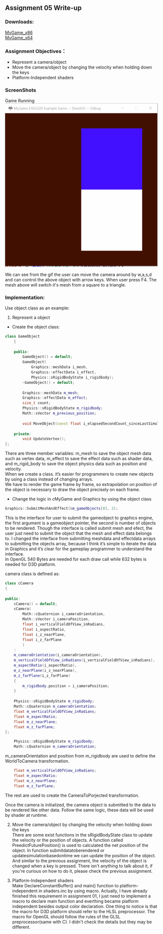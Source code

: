 
## Assignment 05 Write-up

### Downloads: 

[MyGame_x86](https://github.com/XingnanChen/Engineer2/blob/master/Assignment04/MyGame_OpenGL.zip?raw=true)  
[MyGame_x64](https://github.com/XingnanChen/Engineer2/blob/master/Assignment04/MyGame_D3D.zip?raw=true)


### Assignment Objectives：
- Represent a camera/object  
- Move the camera/object by changing the velocity when holding down the keys  
- Platform-Independent shaders  

### ScreenShots
Game Running  
![Image](Assignment04/gamerunning.gif)  

We can see from the gif the user can move the camera around by w,a,s,d and can control the above object with arrow keys.
When user press F4. The mesh above will switch it's mesh from a square to a triangle.

### Implementation:  
Use object class as an example:  
1. Represent a object  
- Create the object class:  
```cpp
class GameObject
    {

    public:
        GameObject() = default;
        GameObject(
            Graphics::meshData i_mesh,
            Graphics::effectData i_effect,
            Physics::sRigidBodyState i_rigidbody);
        ~GameObject() = default;

        Graphics::meshData m_mesh;
        Graphics::effectData m_effect;
        size_t count;
        Physics::sRigidBodyState m_rigidbody;
        Math::sVector m_previous_position;

        void MoveObject(const float i_elapsedSecondCount_sinceLastSimulationUpdate);

    private:
        void UpdateVertex();
};
```  
There are three member variables: m_mesh to save the object mesh data such as vertex data, m_effect to save the effect data such as shader data, and m_rigid_body to save the object physics data such as position and velocity.   
When we create a class. it’s easier for programmers to create new objects by using a class instead of changing arrays.  
We have to render the game frame by frame, so extrapolation on position of the object is necessary to draw the object precisely on each frame.  

- Change the logic in cMyGame and Graphics by using the object class  

```cpp
Graphics::SubmitMeshAndEffect(&m_gameObjects[0], 2);  
```
This is the interface for user to submit the gameobject to graphics engine, the first argument is a gameobject pointer, the second is number of objects to be rendered.
Though the interface is called submit mesh and efect, the user just need to submit the object that the mesh and effect data belongs to.
I changed the interface from submitting meshdata and effectdata arrays to submitting the objects array, because I think it’s simple to iterate the data in Graphics and it’s clear for the gameplay programmer to understand the interface.  
In OpenGL 540 Bytes are needed for each draw call while 632 bytes is needed for D3D platform. 

camera class is defined as:  

```cpp
class cCamera
{

public:
    cCamera() = default;
    cCamera(
        Math::cQuaternion i_cameraOrientation,
        Math::sVector i_cameraPosition,
        float i_verticalFieldOfView_inRadians,
        float i_aspectRatio,
        float i_z_nearPlane,
        float i_z_farPlane
        )
    : 
    m_cameraOrientation(i_cameraOrientation),
    m_verticalFieldOfView_inRadians(i_verticalFieldOfView_inRadians),
    m_aspectRatio(i_aspectRatio),
    m_z_nearPlane(i_z_nearPlane),
    m_z_farPlane(i_z_farPlane)
    {
        m_rigidbody.position = i_cameraPosition;
    }

    Physics::sRigidBodyState m_rigidbody;
    Math::cQuaternion m_cameraOrientation;
    float m_verticalFieldOfView_inRadians;
    float m_aspectRatio;
    float m_z_nearPlane;
    float m_z_farPlane;
};
```

```cpp
    Physics::sRigidBodyState m_rigidbody;
    Math::cQuaternion m_cameraOrientation;
```
m_cameraOrientation and position from m_rigidbody are used to define the WorldToCamera transformation.


```cpp
    float m_verticalFieldOfView_inRadians;
    float m_aspectRatio;
    float m_z_nearPlane;
    float m_z_farPlane;
```
The rest are used to create the CameraToPorjected transformation.

Once the camera is initialized, the camera object is submitted to the data to be rendered like other data. Follow the same logic, these data will be used by shader at runtime.



2. Move the camera/object by changing the velocity when holding down the keys  
There are some exist functions in the sRigidBodyState class to update the velocity or the position of objects. A function called PreedictFuturePosition() is used to calculated  the net position of the object. In function submitdatatoberendered or updatesimulationbasedontime we can update the position of the object. And similar to the previous assignment, the velocity of the object is changed when a key is pressed. There isn't anything to talk about it, if you're curious on how to do it, please check the previous assignment.

3. Platform-Independent shaders  
Make DeclareConstantBuffer() and main() function to platform-independent in shaders.inc by using macro. Actually, I have already finished this requirement in assignment 01, I just need to implement a macro to declare main function and everthing became platform independent besides output color declaration. One thing to notice is that the macro for D3D platform should refer to the HLSL preprocessor. The macro for OpenGL should follow the rules of the GLSL preprocessor(same with C). I didn't check the details but they may be different. 
 

